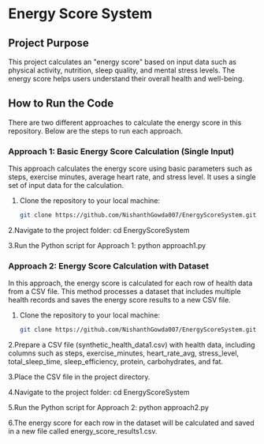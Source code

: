 # Energy Score System

## Project Purpose
This project calculates an "energy score" based on input data such as physical activity, nutrition, sleep quality, and mental stress levels. The energy score helps users understand their overall health and well-being.

## How to Run the Code
There are two different approaches to calculate the energy score in this repository. Below are the steps to run each approach.
### Approach 1: Basic Energy Score Calculation (Single Input)

This approach calculates the energy score using basic parameters such as steps, exercise minutes, average heart rate, and stress level. It uses a single set of input data for the calculation.

1. Clone the repository to your local machine:
   ```bash
   git clone https://github.com/NishanthGowda007/EnergyScoreSystem.git
   
2.Navigate to the project folder:
   cd EnergyScoreSystem

3.Run the Python script for Approach 1:
   python approach1.py

### Approach 2: Energy Score Calculation with Dataset
In this approach, the energy score is calculated for each row of health data from a CSV file. This method processes a dataset that includes multiple health records and saves the energy score results to a new CSV file.

1. Clone the repository to your local machine:
   ```bash
   git clone https://github.com/NishanthGowda007/EnergyScoreSystem.git
2.Prepare a CSV file (synthetic_health_data1.csv) with health data, including columns such as steps, exercise_minutes, heart_rate_avg, stress_level, total_sleep_time, sleep_efficiency, protein, carbohydrates, and fat.

3.Place the CSV file in the project directory.

4.Navigate to the project folder:
cd EnergyScoreSystem

5.Run the Python script for Approach 2:
python approach2.py

6.The energy score for each row in the dataset will be calculated and saved in a new file called energy_score_results1.csv.

